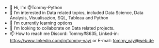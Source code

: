 - 👋 Hi, I’m @Tommy-Python
- 👀 I’m interested in Data related topics, included Data Science, Data Analysis, Visualisazion, SQL, Tableau and Python
- 🌱 I’m currently learning options
- 💞️ I’m looking to collaborate on Data related projects.
- 📫 How to reach me Discord: Tommy#8635, Linked-in: https://www.linkedin.com/in/tommy-vay/ or E-mail: tommy_vay@web.de


